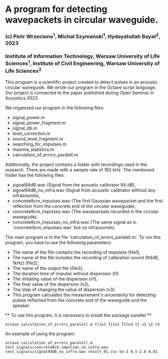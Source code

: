 # A program for detecting wavepackets in circular waveguide.

### (c) Piotr Wrzeciono<sup>1</sup>, Michał Szymański<sup>1</sup>, Hydayatullah Bayat<sup>2</sup>, 2023

### Institute of Information Technology, Warsaw University of Life Sciences<sup>1</sup>, Institute of Civil Engineering, Warsaw University of Life Sciences<sup>2</sup>



This program is a scientific project created to detect pulses in an acoustic circular waveguide. We wrote our program in the Octave script language. Our project is connected to the paper published during Open Seminar in Acoustics 2023.

We organized our program in the following files:
- signal_power.m
- signal_power_fragment.m
- signal_db.m
- level_correction.m
- sound_level_fragment.m
- searching_for_impulses.m
- maxima_statistics.m
- calculation_of_errors_paralell.m

Additionally, the project contains a folder with recordings used in the research. There are made with a sample rate of 192 kHz. The mentioned folder has the following files:
- signal94dB.wav (Signal from the acoustic calibrator 94 dB),
- signal94dB_no_infra.wav (Signal from acoustic calibrator without any infrasounds),
- concrete8cm_impulses.wav (The first Gaussian wavepacket and the first reflection from the concrete end of the circular waveguide),
- concrete8cm_impulses.wav (The wavepackets recorded in the circular waveguide),
- concrete8cm_impulses_no_infra.wav (The same signal as in 'concrete8cm_impulses.wav' but no infrasounds).

The main program is in the file 'calculation_of_errors_paralell.m'. To run this program, you have to use the following parameters:
- The name of the file contains the recording of impulses (file1),
- The name of the file includes the recording of calibration sound (94dB, 1kHz) (file2),
- The name of the output file (file3),
- The duration time of impulse without dispersion (t1)
- The initiating value of the dispersion (v1),
- The final value of the dispersion (v2),
- The step of changing the value of dispersion (v3).
- This program calculates the measurement's uncertainty for detecting pulses reflected from the concrete end of the waveguide and the speaker.

** To use this program, it is necessary to install the package parallel **

```
octave calculation_of_errors_paralell.m file1 file2 file3 t1 v1 v2 v3

```

An example of using the program:
```
octave calculation_of_errors_paralell.m test_signals/concrete8cm_impulses_no_infra.wav test_signals/signal94dB_no_infra.wav result_01.csv 5e-3 0.5 2.0 0.01

```






